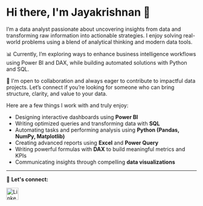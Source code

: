 # Hi there, I'm Jayakrishnan 👋

I’m a data analyst passionate about uncovering insights from data and transforming raw information into actionable strategies. I enjoy solving real-world problems using a blend of analytical thinking and modern data tools.

📊 Currently, I’m exploring ways to enhance business intelligence workflows using Power BI and DAX, while building automated solutions with Python and SQL.  

🤝 I'm open to collaboration and always eager to contribute to impactful data projects. Let’s connect if you’re looking for someone who can bring structure, clarity, and value to your data.

Here are a few things I work with and truly enjoy:

- Designing interactive dashboards using **Power BI**  
- Writing optimized queries and transforming data with **SQL**  
- Automating tasks and performing analysis using **Python (Pandas, NumPy, Matplotlib)**  
- Creating advanced reports using **Excel** and **Power Query**  
- Writing powerful formulas with **DAX** to build meaningful metrics and KPIs  
- Communicating insights through compelling **data visualizations**

---

🔗 **Let's connect:**

<p align="left">
  <a href="https://www.linkedin.com/in/jayakrishnan-marath/" target="_blank" rel="noopener noreferrer">
    <img src="https://content.linkedin.com/content/dam/me/business/en-us/amp/brand-site/v2/bg/LI-Bug.svg.original.svg" alt="LinkedIn" width="32" height="32">
  </a>
</p>

